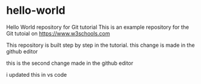 # hello-world
Hello World repository for Git tutorial
This is an example repository for the Git tutoial on https://www.w3schools.com

This repository is built step by step in the tutorial.
this change is made in the github editor

this is the second change made in the github editor

i updated this in vs code
